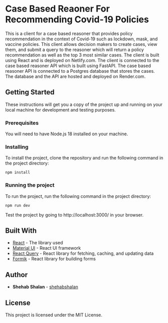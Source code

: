 # Case Based Reaoner For Recommending Covid-19 Policies

This is a client for a case based reasoner that provides policy recommendation in the context of Covid-19 such as lockdown, mask, and vaccine policies. This client allows decision makers to create cases, view them, and submit a query to the reasoner which will return a policy recommendation as well as the top 3 most similar cases. The client is built using React and is deployed on Netlify.com. The client is connected to the case based reasoner API which is built using FastAPI. The case based reasoner API is connected to a Postgres database that stores the cases. The database and the API are hosted and deployed on Render.com.

## Getting Started

These instructions will get you a copy of the project up and running on your local machine for development and testing purposes.

### Prerequisites

You will need to have Node.js 18 installed on your machine.

### Installing

To install the project, clone the repository and run the following command in the project directory:

```
npm install
```

### Running the project

To run the project, run the following command in the project directory:

```
npm run dev
```

Test the project by going to http://localhost:3000/ in your browser.

## Built With

- [React](https://reactjs.org/) - The library used
- [Material UI](https://mui.com/) - React UI framework
- [React Query](https://react-query.tanstack.com/) - React library for fetching, caching, and updating data
- [Formik](https://formik.org/) - React library for building forms

## Author

- **Shehab Shalan** - [shehabshalan](https://github.com/shehabshalan)

## License

This project is licensed under the MIT License.
